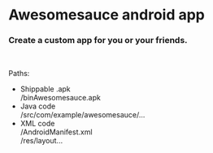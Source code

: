 Awesomesauce android app
========================

<h3>Create a custom app for you or your friends.</h3>

<br>

Paths:

<ul>

<li>Shippable .apk<br>/binAwesomesauce.apk</li>

<li>Java code<br>/src/com/example/awesomesauce/...</li>

<li>XML code<br>/AndroidManifest.xml<br>/res/layout...</li>

</ul>

